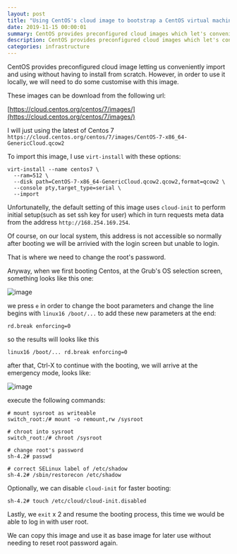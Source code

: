 ```yaml
---
layout: post
title: "Using CentOS's cloud image to bootstrap a CentOS virtual machine"
date: 2019-11-15 00:00:01
summary: CentOS provides preconfigured cloud images which let's conveniently import and using without having to install from scratch. We will do some customise with this image in this post.
description: CentOS provides preconfigured cloud images which let's conveniently import and using without having to install from scratch. We will do some customise with this image in this post.
categories: infrastructure
---
```


CentOS provides preconfigured cloud image letting us conveniently import and using without having to install from scratch. However, in order to use it locally, we will need to do some customise with this image.

These images can be download from the following url:

[https://cloud.centos.org/centos/7/images/](https://cloud.centos.org/centos/7/images/)

I will just using the latest of Centos 7 `https://cloud.centos.org/centos/7/images/CentOS-7-x86_64-GenericCloud.qcow2`

To import this image, I use `virt-install` with these options:

```
virt-install --name centos7 \
  --ram=512 \
  --disk path=CentOS-7-x86_64-GenericCloud.qcow2.qcow2,format=qcow2 \
  --console pty,target_type=serial \
  --import
```

Unfortunatelly, the default setting of this image uses `cloud-init` to perform initial setup(such as set ssh key for user) which in turn requests meta data from the address `http://168.254.169.254`.

Of course, on our local system, this address is not accessible so normally after booting we will be arrivied with the login screen but unable to login.

That is where we need to change the root's password.

Anyway, when we first booting Centos, at the Grub's OS selection screen, something looks like this one:

![image](https://user-images.githubusercontent.com/5134525/69855259-798bf600-12ce-11ea-8f3b-aecfcb08df0e.png)

we press `e` in order to change the boot parameters and change the line begins with `linux16 /boot/...` to add these new parameters at the end:

```
rd.break enforcing=0
```

so the results will looks like this

```
linux16 /boot/... rd.break enforcing=0
```

after that, Ctrl-X to continue with the booting, we will arrive at the emergency mode, looks like:

![image](https://user-images.githubusercontent.com/5134525/69855556-164e9380-12cf-11ea-9746-cf51f1edf80b.png)

execute the following commands:

```
# mount sysroot as writeable
switch_root:/# mount -o remount,rw /sysroot

# chroot into sysroot
switch_root:/# chroot /sysroot

# change root's password
sh-4.2# passwd

# correct SELinux label of /etc/shadow
sh-4.2# /sbin/restorecon /etc/shadow
```

Optionally, we can disable `cloud-init` for faster booting:

```
sh-4.2# touch /etc/cloud/cloud-init.disabled
```

Lastly, we `exit` x 2 and resume the booting process, this time we would be able to log in with user root.

We can copy this image and use it as base image for later use without needing to reset root password again.
